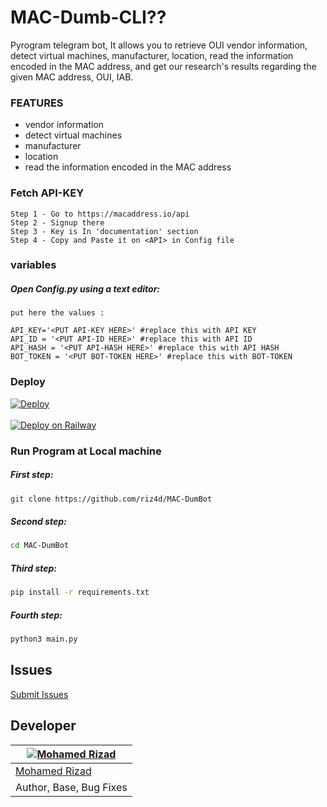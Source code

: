 # MAC-Dumb-CLI??

Pyrogram telegram bot, It allows you to retrieve OUI vendor information, detect virtual machines, manufacturer, location, read the information encoded in the MAC address, and get our research's results regarding the given MAC address, OUI, IAB.

### FEATURES
 - vendor information
 - detect virtual machines
 - manufacturer
 - location
 - read the information encoded in the MAC address
 
 ### Fetch API-KEY
 ```
Step 1 - Go to https://macaddress.io/api
Step 2 - Signup there
Step 3 - Key is In 'documentation' section
Step 4 - Copy and Paste it on <API> in Config file
```
 ### variables
 
 ##### Open Config.py using a text editor:

```
put here the values :

API_KEY='<PUT API-KEY HERE>' #replace this with API KEY
API_ID = '<PUT API-ID HERE>' #replace this with API ID
API_HASH = '<PUT API-HASH HERE>' #replace this with API HASH
BOT_TOKEN = '<PUT BOT-TOKEN HERE>' #replace this with BOT-TOKEN
```
 ### Deploy
 [![Deploy](https://www.herokucdn.com/deploy/button.svg)](https://heroku.com/deploy?template=https://github.com/riz4d/MAC-DumBot)<br><br>
 [![Deploy on Railway](https://railway.app/button.svg)](https://railway.app/new/template?template=https://github.com/riz4d/MAC-DumBot)

 

### Run Program at Local machine


##### First step:

```sh
git clone https://github.com/riz4d/MAC-DumBot
```

##### Second step:

```sh
cd MAC-DumBot
```

##### Third step:

```sh
pip install -r requirements.txt
```

##### Fourth step:

```sh
python3 main.py
```

## Issues 

[Submit Issues](https://github.com/riz4d/MAC-DumBot/issues)


## Developer

[![Mohamed Rizad](https://github.com/riz4d.png?size=100)](https://github.com/riz4d) |
----|
[Mohamed Rizad](https://t.me/riz4d) |
Author, Base, Bug Fixes  |
